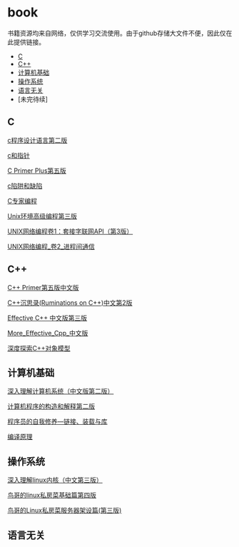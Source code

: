 # book

书籍资源均来自网络，仅供学习交流使用。由于github存储大文件不便，因此仅在此提供链接。
* [C](#C)
* [C++](#C++)
* [计算机基础](#计算机基础)
* [操作系统](#操作系统)
* [语言无关](#语言无关)
* [未完待续]

## C


[c程序设计语言第二版]()

[c和指针]()

[C Primer Plus第五版]()

[c陷阱和缺陷]()

[C专家编程]()

[Unix环境高级编程第三版]()

[UNIX网络编程卷1：套接字联网API（第3版）]()

[UNIX网络编程_卷2_进程间通信]()

## C++

[C++ Primer第五版中文版]()

[C++沉思录(Ruminations on C++)中文第2版]()

[Effective C++ 中文版第三版]()

[More_Effective_Cpp_中文版]()

[深度探索C++对象模型]()

## 计算机基础

[深入理解计算机系统（中文版第二版）]()

[计算机程序的构造和解释第二版]()

[程序员的自我修养—链接、装载与库]()

[编译原理]()


## 操作系统

[深入理解linux内核（中文第三版）]()

[鸟哥的linux私房菜基础篇第四版]()

[鸟哥的Linux私房菜服务器架设篇(第三版)]()


## 语言无关








